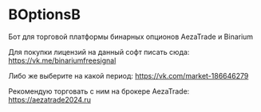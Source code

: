 # BOptionsB
Бот для торговой платформы бинарных опционов AezaTrade и Binarium

Для покупки лицензий на данный софт писать сюда: https://vk.me/binariumfreesignal

Либо же выберите на какой период: https://vk.com/market-186646279

Рекомендую торговать с ним на брокере AezaTrade: https://aezatrade2024.ru
